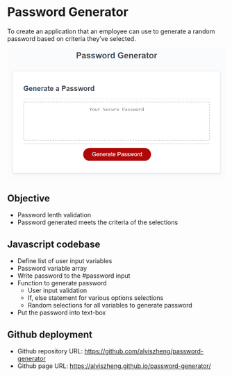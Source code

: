# Password Generator

To create an application that an employee can use to generate a random password based on criteria they’ve selected.

![Project Screenshot](./assets/images/screenshot.png)

## Objective

* Password lenth validation
* Password generated meets the criteria of the selections

## Javascript codebase

* Define list of user input variables
* Password variable array 
* Write password to the #password input
* Function to generate password
    * User input validation
	* If, else statement for various options selections
    * Random selections for all variables to generate password
* Put the password into text-box

## Github deployment

* Github repository URL: https://github.com/alviszheng/password-generator
* Github page URL: https://alviszheng.github.io/password-generator/